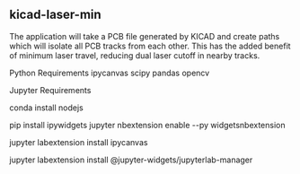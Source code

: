 ## kicad-laser-min

The application will take a PCB file generated by KICAD and create paths which will isolate all PCB tracks  from each other. This has the added benefit
of minimum laser travel, reducing dual laser cutoff in nearby tracks. 

Python Requirements
ipycanvas
scipy
pandas
opencv


Jupyter Requirements


conda install nodejs

pip install ipywidgets
jupyter nbextension enable --py widgetsnbextension

jupyter labextension install ipycanvas

jupyter labextension install @jupyter-widgets/jupyterlab-manager